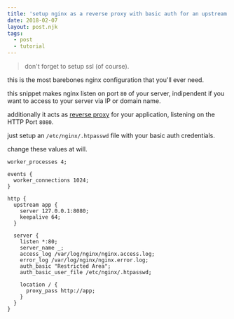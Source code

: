 ```yaml
---
title: 'setup nginx as a reverse proxy with basic auth for an upstream'
date: 2018-02-07
layout: post.njk
tags:
  - post
  - tutorial
---
```


> don't forget to setup ssl (of course).

this is the most barebones nginx configuration that you'll ever need.

this snippet makes nginx listen on port `80` of your server, indipendent if you want to access to your server via IP or domain name.

additionally it acts as [reverse proxy](https://en.wikipedia.org/wiki/Reverse_proxy) for your application, listening on the HTTP Port `8080`.

just setup an `/etc/nginx/.htpasswd` file with your basic auth credentials.


change these values at will.

```
worker_processes 4;

events {
  worker_connections 1024;
}

http {
  upstream app {
    server 127.0.0.1:8080;
    keepalive 64;
  }

  server {
    listen *:80;
    server_name _;
    access_log /var/log/nginx/nginx.access.log;
    error_log /var/log/nginx/nginx.error.log;
    auth_basic "Restricted Area";
    auth_basic_user_file /etc/nginx/.htpasswd;

    location / {
      proxy_pass http://app;
    }
  }
}
```
